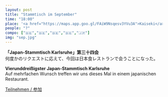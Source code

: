 ```yaml
---
layout: post
title: "Stammtisch im September"
time: "18:00"
place: '<a href="https://maps.app.goo.gl/FAiW9Nsqesv3YVu3A">Kaiseki</a>'
people: "?"
compo: ["🇩🇪","🇩🇪","🇩🇪","🇩🇪","🇯🇵"]
img: "sep.jpg"
---
```



**「Japan-Stammtisch Karlsruhe」第三十四会**  
何度かのリクエストに応えて、今回は日本食レストランで会うことになった。

**Vierunddreißigster Japan-Stammtisch Karlsruhe**  
Auf mehrfachen Wunsch treffen wir uns dieses Mal in einem japanischen Restaurant.

[Teilnehmen / 参加](https://nuudel.digitalcourage.de/vS2gHAsYZhc6CDsB)
